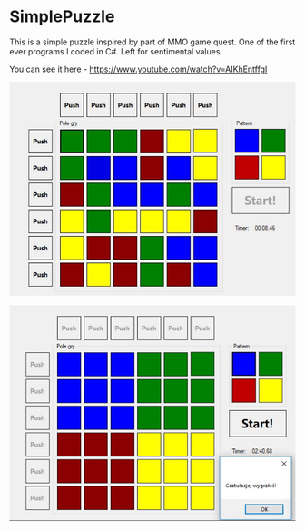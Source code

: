 # SimplePuzzle

This is a simple puzzle inspired by part of MMO game quest. One of the first ever programs I coded in C#. Left for sentimental values. 

You can see it here - https://www.youtube.com/watch?v=AIKhEntffgI

![alt text](https://raw.githubusercontent.com/haxiorz/SimplePuzzle/master/Poduszki/img/pusher1.JPG)

![alt text](https://raw.githubusercontent.com/haxiorz/SimplePuzzle/master/Poduszki/img/pusher2.JPG)
